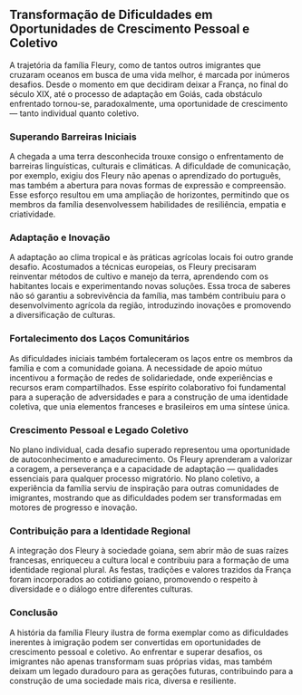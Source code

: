 ## Transformação de Dificuldades em Oportunidades de Crescimento Pessoal e Coletivo

A trajetória da família Fleury, como de tantos outros imigrantes que cruzaram oceanos em busca de uma vida melhor, é marcada por inúmeros desafios. Desde o momento em que decidiram deixar a França, no final do século XIX, até o processo de adaptação em Goiás, cada obstáculo enfrentado tornou-se, paradoxalmente, uma oportunidade de crescimento — tanto individual quanto coletivo.

### Superando Barreiras Iniciais

A chegada a uma terra desconhecida trouxe consigo o enfrentamento de barreiras linguísticas, culturais e climáticas. A dificuldade de comunicação, por exemplo, exigiu dos Fleury não apenas o aprendizado do português, mas também a abertura para novas formas de expressão e compreensão. Esse esforço resultou em uma ampliação de horizontes, permitindo que os membros da família desenvolvessem habilidades de resiliência, empatia e criatividade.

### Adaptação e Inovação

A adaptação ao clima tropical e às práticas agrícolas locais foi outro grande desafio. Acostumados a técnicas europeias, os Fleury precisaram reinventar métodos de cultivo e manejo da terra, aprendendo com os habitantes locais e experimentando novas soluções. Essa troca de saberes não só garantiu a sobrevivência da família, mas também contribuiu para o desenvolvimento agrícola da região, introduzindo inovações e promovendo a diversificação de culturas.

### Fortalecimento dos Laços Comunitários

As dificuldades iniciais também fortaleceram os laços entre os membros da família e com a comunidade goiana. A necessidade de apoio mútuo incentivou a formação de redes de solidariedade, onde experiências e recursos eram compartilhados. Esse espírito colaborativo foi fundamental para a superação de adversidades e para a construção de uma identidade coletiva, que unia elementos franceses e brasileiros em uma síntese única.

### Crescimento Pessoal e Legado Coletivo

No plano individual, cada desafio superado representou uma oportunidade de autoconhecimento e amadurecimento. Os Fleury aprenderam a valorizar a coragem, a perseverança e a capacidade de adaptação — qualidades essenciais para qualquer processo migratório. No plano coletivo, a experiência da família serviu de inspiração para outras comunidades de imigrantes, mostrando que as dificuldades podem ser transformadas em motores de progresso e inovação.

### Contribuição para a Identidade Regional

A integração dos Fleury à sociedade goiana, sem abrir mão de suas raízes francesas, enriqueceu a cultura local e contribuiu para a formação de uma identidade regional plural. As festas, tradições e valores trazidos da França foram incorporados ao cotidiano goiano, promovendo o respeito à diversidade e o diálogo entre diferentes culturas.

### Conclusão

A história da família Fleury ilustra de forma exemplar como as dificuldades inerentes à imigração podem ser convertidas em oportunidades de crescimento pessoal e coletivo. Ao enfrentar e superar desafios, os imigrantes não apenas transformam suas próprias vidas, mas também deixam um legado duradouro para as gerações futuras, contribuindo para a construção de uma sociedade mais rica, diversa e resiliente.